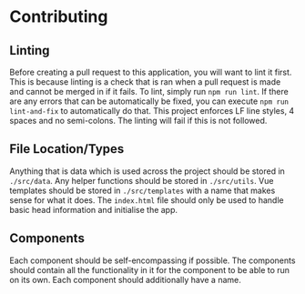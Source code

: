 # Contributing
## Linting
Before creating a pull request to this application, you will want to lint it first. This is because linting is a check that is ran when a pull request is made and cannot be merged in if it fails. To lint, simply run `npm run lint`. If there are any errors that can be automatically be fixed, you can execute `npm run lint-and-fix` to automatically do that. This project enforces LF line styles, 4 spaces and no semi-colons. The linting will fail if this is not followed.

## File Location/Types
Anything that is data which is used across the project should be stored in `./src/data`. Any helper functions should be stored in `./src/utils`. Vue templates should be stored in `./src/templates` with a name that makes sense for what it does. The `index.html` file should only be used to handle basic head information and initialise the app.

## Components
Each component should be self-encompassing if possible. The components should contain all the functionality in it for the component to be able to run on its own. Each component should additionally have a name.
